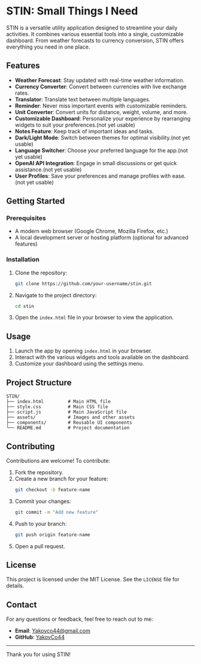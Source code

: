 # STIN: Small Things I Need

STIN is a versatile utility application designed to streamline your daily activities. It combines various essential tools into a single, customizable dashboard. From weather forecasts to currency conversion, STIN offers everything you need in one place.

## Features

- **Weather Forecast**: Stay updated with real-time weather information.
- **Currency Converter**: Convert between currencies with live exchange rates.
- **Translator**: Translate text between multiple languages.
- **Reminder**: Never miss important events with customizable reminders.
- **Unit Converter**: Convert units for distance, weight, volume, and more.
- **Customizable Dashboard**: Personalize your experience by rearranging widgets to suit your preferences.(not yet usable)
- **Notes Feature**: Keep track of important ideas and tasks.
- **Dark/Light Mode**: Switch between themes for optimal visibility.(not yet usable)
- **Language Switcher**: Choose your preferred language for the app.(not yet usable)
- **OpenAI API Integration**: Engage in small discussions or get quick assistance.(not yet usable)
- **User Profiles**: Save your preferences and manage profiles with ease.(not yet usable)

## Getting Started

### Prerequisites

- A modern web browser (Google Chrome, Mozilla Firefox, etc.)
- A local development server or hosting platform (optional for advanced features)

### Installation

1. Clone the repository:
   ```bash
   git clone https://github.com/your-username/stin.git
   ```
2. Navigate to the project directory:
   ```bash
   cd stin
   ```
3. Open the `index.html` file in your browser to view the application.

## Usage

1. Launch the app by opening `index.html` in your browser.
2. Interact with the various widgets and tools available on the dashboard.
3. Customize your dashboard using the settings menu.

## Project Structure

```plaintext
STIN/
├── index.html         # Main HTML file
├── style.css          # Main CSS file
├── script.js          # Main JavaScript file
├── assets/            # Images and other assets
├── components/        # Reusable UI components
└── README.md          # Project documentation
```

## Contributing

Contributions are welcome! To contribute:

1. Fork the repository.
2. Create a new branch for your feature:
   ```bash
   git checkout -b feature-name
   ```
3. Commit your changes:
   ```bash
   git commit -m "Add new feature"
   ```
4. Push to your branch:
   ```bash
   git push origin feature-name
   ```
5. Open a pull request.

## License

This project is licensed under the MIT License. See the `LICENSE` file for details.

## Contact

For any questions or feedback, feel free to reach out to me:

- **Email**: Yakovco44@gmail.com
- **GitHub**: [YakovCo44](https://github.com/yakovCo44)

---

Thank you for using STIN!

